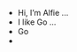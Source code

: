 - Hi, I’m Alfie ...
- I like Go ...
- Go 
- 
<!---
alfie71/alfie71 is a ✨ special ✨ repository because its `README.md` (this file) appears on your GitHub profile.
You can click the Preview link to take a look at your changes.
--->
